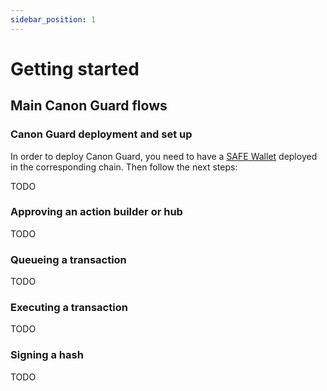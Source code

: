 ```yaml
---
sidebar_position: 1
---
```


# Getting started

## Main Canon Guard flows

### Canon Guard deployment and set up

In order to deploy Canon Guard, you need to have a [SAFE Wallet](https://app.safe.global/welcome) deployed in the corresponding chain. Then follow the next steps:

TODO

### Approving an action builder or hub
TODO

### Queueing a transaction
TODO

### Executing a transaction
TODO

### Signing a hash
TODO
